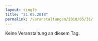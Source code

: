 ```yaml
---
layout: single
title: "31.05.2018"
permalink: /veranstaltungen/2018/05/31/
---
```


Keine Veranstaltung an diesem Tag.
